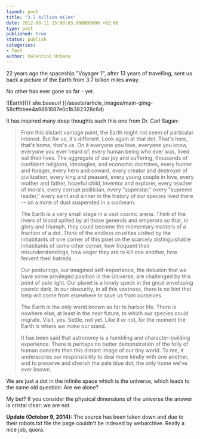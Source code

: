 ```yaml
---
layout: post
title: "3.7 billion miles"
date: 2012-08-11 15:00:03.000000000 +02:00
type: post
published: true
status: publish
categories:
- Tech
author: Valentino Urbano 
---
```


22 years ago the spaceship "Voyager 1", after 13 years of travelling, sent us back a picture of the Earth from 3.7 billion miles away.

No other has ever gone so far - yet.

![Earth]({{ site.baseurl }}/assets/article_images/main-qimg-58cffbbee4a9881887e0c1b382328c6d)

It has inspired many deep thoughts such this one from Dr. Carl Sagan:

> From this distant vantage point, the Earth might not seem of particular interest. But for us, it's different. Look again at that dot. That's here, that's home, that's us. On it everyone you love, everyone you know, everyone you ever heard of, every human being who ever was, lived out their lives. The aggregate of our joy and suffering, thousands of confident religions, ideologies, and economic doctrines, every hunter and forager, every hero and coward, every creator and destroyer of civilization, every king and peasant, every young couple in love, every mother and father, hopeful child, inventor and explorer, every teacher of morals, every corrupt politician, every "superstar," every "supreme leader," every saint and sinner in the history of our species lived there -- on a mote of dust suspended in a sunbeam.
> 
> The Earth is a very small stage in a vast cosmic arena. Think of the rivers of blood spilled by all those generals and emperors so that, in glory and triumph, they could become the momentary masters of a fraction of a dot. Think of the endless cruelties visited by the inhabitants of one corner of this pixel on the scarcely distinguishable inhabitants of some other corner, how frequent their misunderstandings, how eager they are to kill one another, how fervent their hatreds.
> 
> Our posturings, our imagined self-importance, the delusion that we have some privileged position in the Universe, are challenged by this point of pale light. Our planet is a lonely speck in the great enveloping cosmic dark. In our obscurity, in all this vastness, there is no hint that help will come from elsewhere to save us from ourselves.
> 
> The Earth is the only world known so far to harbor life. There is nowhere else, at least in the near future, to which our species could migrate. Visit, yes. Settle, not yet. Like it or not, for the moment the Earth is where we make our stand.
> 
> It has been said that astronomy is a humbling and character-building experience. There is perhaps no better demonstration of the folly of human conceits than this distant image of our tiny world. To me, it underscores our responsibility to deal more kindly with one another, and to preserve and cherish the pale blue dot, the only home we've ever known.

We are just a dot in the infinite space which is the universe, which leads to the same old question: Are we alone?

My bet? If you consider the physical dimensions of the universe the answer is cristal clear: we are not.

**Update (October 9, 2014):** The source has been taken down and due to their robots.txt file the page couldn't be indexed by webarchive. Really a nice job, quora.